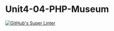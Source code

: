 # Unit4-04-PHP-Museum
[![GitHub's Super Linter](https://github.com/ICS2O-Programming-Kaitlin-G/Unit4-04-PHP-Museum/actions/workflows/main.yml/badge.svg)](https://github.com/ICS2O-Programming-Kaitlin-GUnit4-04-PHP-Museum/actions)